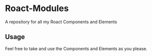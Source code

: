 # Roact-Modules
A repository for all my Roact Components and Elements

## Usage
Feel free to take and use the Components and Elements as you please.